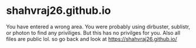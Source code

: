 # shahvraj26.github.io

You have entered a wrong area. You were probably using dirbuster, sublistr, or photon to find any priviliges. But this has no privilges for you. Also all files are public lol.
so go back and look at https://shahvraj26.github.io/
